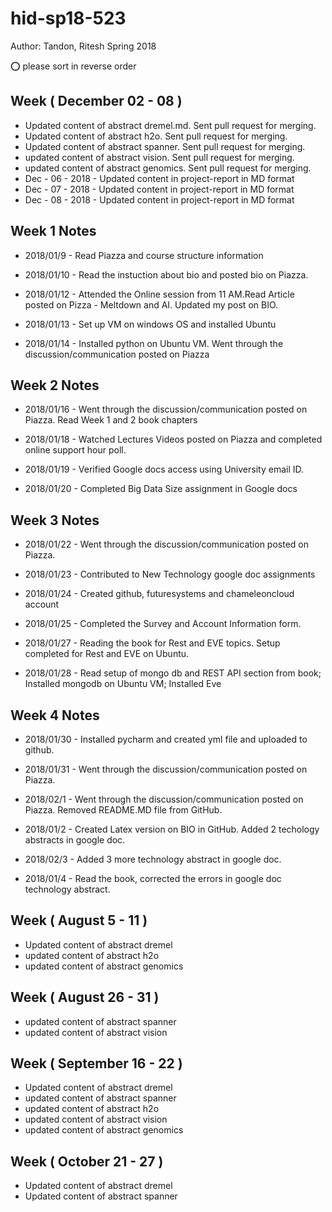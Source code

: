 # hid-sp18-523
Author: Tandon, Ritesh
Spring 2018

:o: please sort in reverse order

## Week ( December 02 - 08 )

* Updated content of abstract dremel.md. Sent pull request for merging.
* Updated content of abstract h2o. Sent pull request for merging.
* Updated content of abstract spanner. Sent pull request for merging.
* updated content of abstract vision. Sent pull request for merging. 
* updated content of abstract genomics. Sent pull request for merging.
* Dec - 06 - 2018 - Updated content in project-report in MD format
* Dec - 07 - 2018 - Updated content in project-report in MD format
* Dec - 08 - 2018 - Updated content in project-report in MD format



## Week 1 Notes


* 2018/01/9 - Read Piazza and course structure information

* 2018/01/10 - Read the instuction about bio and posted bio on Piazza.

* 2018/01/12 - Attended the Online session from 11 AM.Read Article posted on Pizza - Meltdown and AI. Updated my post on BIO.

* 2018/01/13 - Set up VM on windows OS and installed Ubuntu

* 2018/01/14 - Installed python on Ubuntu VM. Went through the discussion/communication posted on Piazza


## Week 2 Notes

* 2018/01/16 - Went through the discussion/communication posted on Piazza. Read Week 1 and 2 book chapters

* 2018/01/18 - Watched Lectures Videos posted on Piazza and completed online support hour poll.

* 2018/01/19 - Verified Google docs access using University email ID.

* 2018/01/20 - Completed Big Data Size assignment in Google docs


## Week 3 Notes

* 2018/01/22 -  Went through the discussion/communication posted on Piazza. 

* 2018/01/23 - Contributed to New Technology google doc assignments

* 2018/01/24 - Created github, futuresystems and chameleoncloud account

* 2018/01/25 - Completed the Survey and Account Information form.

* 2018/01/27 - Reading the book for Rest and EVE topics. Setup completed for Rest and EVE on Ubuntu.

* 2018/01/28 - Read setup of mongo db and REST API section from book; Installed mongodb on Ubuntu VM; Installed Eve


## Week 4 Notes


* 2018/01/30 - Installed pycharm and created yml file and uploaded to github.

* 2018/01/31 - Went through the discussion/communication posted on Piazza. 

* 2018/02/1 -  Went through the discussion/communication posted on Piazza. Removed README.MD file from GitHub.

* 2018/01/2 - Created Latex version on BIO in GitHub. Added 2 techology abstracts in google doc. 

* 2018/02/3 - Added 3 more technology abstract in google doc.

* 2018/01/4 - Read the book, corrected the errors in google doc technology abstract.

## Week ( August 5 - 11  )

* Updated content of abstract dremel
* updated content of abstract h2o
* updated content of abstract genomics

## Week ( August 26 - 31  )

* updated content of abstract spanner
* updated content of abstract vision 


## Week ( September 16 - 22  )

* Updated content of abstract dremel
* updated content of abstract spanner
* updated content of abstract h2o
* updated content of abstract vision 
* updated content of abstract genomics

## Week ( October 21 - 27  )

* Updated content of abstract dremel
* Updated content of abstract spanner



